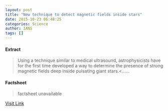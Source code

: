 ```yaml
---
layout: post
title: "New technique to detect magnetic fields inside stars"
date: 2015-10-23 06:48:25
categories: Science
author: IANS
tags: []
---
```



#### Extract
>Using a technique similar to medical ultrasound, astrophysicists have for the first time developed a way to determine the presence of strong magnetic fields deep inside pulsating giant stars.<......

#### Factsheet
>factsheet unavailable

[Visit Link](http://www.thehindu.com/sci-tech/science/new-technique-to-detect-magnetic-fields-inside-stars/article7796304.ece?utm_source=RSS_Feed&utm_medium=RSS&utm_campaign=RSS_Syndication)


